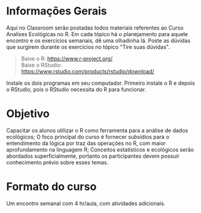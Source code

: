 # Informações Gerais

Aqui no Classroom serão postadas todos materiais referentes ao Curso Analises Ecológicas no R. 
Em cada tópico há o planejamento para aquele encontro e os exercícios semanais, dê uma olhadinha lá.
Poste as dúvidas que surgirem durante os exercícios no tópico "Tire suas dúvidas".

> Baixe o R: https://www.r-project.org/  
Baixe o RStudio: https://www.rstudio.com/products/rstudio/download/

Instale os dois programas em seu computador. Primeiro instale o R e depois o RStudio, pois o RStudio necessita do R para funcionar.

# Objetivo 

Capacitar os alunos utilizar o R como ferramenta para a análise de dados ecológicos;
O foco principal do curso é fornecer subsídios para o entendimento da lógica por traz das operações no R, com maior aprofundamento na linguagem R;
Conceitos estatísticos e ecológicos serão abordados superficialmente, portanto os participantes devem possuir conhecimento prévio sobre esses temas. 

# Formato do curso

Um encontro semanal com 4 hr/aula, com atividades adicionais.
